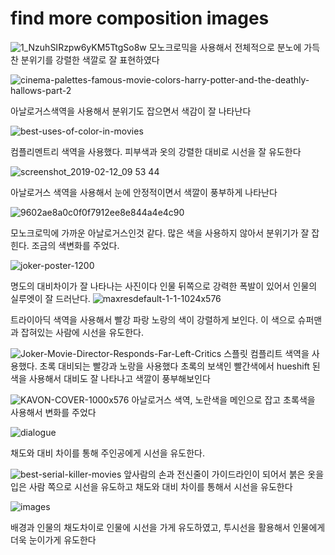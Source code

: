 # find more composition images


![1_NzuhSIRzpw6yKM5TtgSo8w](https://user-images.githubusercontent.com/76280155/144709229-f0b34741-8c6c-4679-bb97-748d50e914e2.jpg)
모노크로믹을 사용해서 전체적으로 분노에 가득찬 분위기를 강렬한 색깔로 잘 표현하였다

![cinema-palettes-famous-movie-colors-harry-potter-and-the-deathly-hallows-part-2](https://user-images.githubusercontent.com/76280155/144709238-c2e9cad7-55c8-4ad3-9d5a-6a13eb43d9a0.jpg)


아날로거스색역을 사용해서 분위기도 잡으면서 색감이 잘 나타난다

![best-uses-of-color-in-movies](https://user-images.githubusercontent.com/76280155/144709285-e654c98c-39b4-4cf4-93fa-3ef77e194463.jpg)

컴플리멘트리 색역을 사용했다. 피부색과 옷의 강렬한 대비로 시선을 잘 유도한다


![screenshot_2019-02-12_09 53 44](https://user-images.githubusercontent.com/76280155/144709315-b7547f37-eb35-47a1-acb8-4c2533f654a6.png)

아날로거스 색역을 사용해서 눈에 안정적이면서 색깔이 풍부하게 나타난다

![9602ae8a0c0f0f7912ee8e844a4e4c90](https://user-images.githubusercontent.com/76280155/144709328-daf6167c-7070-4e78-93ee-12a177b73d58.jpg)

모노크로믹에 가까운 아날로거스인것 같다. 많은 색을 사용하지 않아서 분위기가 잘 잡힌다. 조금의 색변화를 주었다.

![joker-poster-1200](https://user-images.githubusercontent.com/76280155/144709362-5f2e0d88-11e4-45e1-8b2e-0c417b973049.jpg)

명도의 대비차이가 잘 나타나는 사진이다 인물 뒤쪽으로 강력한 폭발이 있어서 인물의 실루엣이 잘 드러난다.
![maxresdefault-1-1-1024x576](https://user-images.githubusercontent.com/76280155/144709418-d0b258b7-9ea8-48fe-b0eb-d038fb647831.jpg)

트라이아딕 색역을 사용해서 빨강 파랑 노랑의 색이 강렬하게 보인다. 이 색으로 슈퍼맨과 잡혀있는 사람에 시선을 유도한다.

![Joker-Movie-Director-Responds-Far-Left-Critics](https://user-images.githubusercontent.com/76280155/144709463-b3335d09-e945-4214-919b-10eed4e628ef.jpg)
스플릿 컴플리트 색역을 사용했다. 초록 대비되는 빨강과 노랑을 사용했다 초록의 보색인 빨간색에서 hueshift 된 색을 사용해서 대비도 잘 나타나고 색깔이 풍부해보인다

![KAVON-COVER-1000x576](https://user-images.githubusercontent.com/76280155/144709561-859b2fef-66a7-4951-bce2-171e6008420a.jpg)
아날로거스 색역, 노란색을 메인으로 잡고 초록색을 사용해서 변화를 주었다

![dialogue](https://user-images.githubusercontent.com/76280155/144709619-cf8cf450-07dd-4415-8352-a95956c64445.png)

채도와 대비 차이를 통해 주인공에게 시선을 유도한다.

![best-serial-killer-movies](https://user-images.githubusercontent.com/76280155/144709662-448eaf35-c3a2-41c8-bd3e-59e3d5162e3e.jpg)
앞사람의 손과 전신줄이 가이드라인이 되어서 붉은 옷을 입은 사람 쪽으로 시선을 유도하고 채도와 대비 차이를 통해서 시선을 유도한다

![images](https://user-images.githubusercontent.com/76280155/144709705-7d614513-85df-413d-a554-de19b51b02cf.jpg)

배경과 인물의 채도차이로 인물에 시선을 가게 유도하였고, 투시선을 활용해서 인물에게 더욱 눈이가게 유도한다



